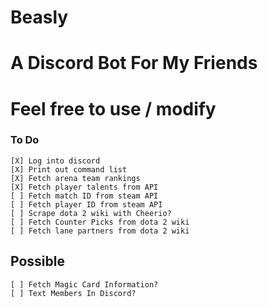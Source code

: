 # Beasly
# A Discord Bot For My Friends
# Feel free to use / modify

### To Do ###
    [X] Log into discord
    [X] Print out command list
    [X] Fetch arena team rankings
    [X] Fetch player talents from API
    [ ] Fetch match ID from steam API
    [ ] Fetch player ID from steam API
    [ ] Scrape dota 2 wiki with Cheerio?
    [ ] Fetch Counter Picks from dota 2 wiki
    [ ] Fetch lane partners from dota 2 wiki
    

## Possible
    [ ] Fetch Magic Card Information?
    [ ] Text Members In Discord?
